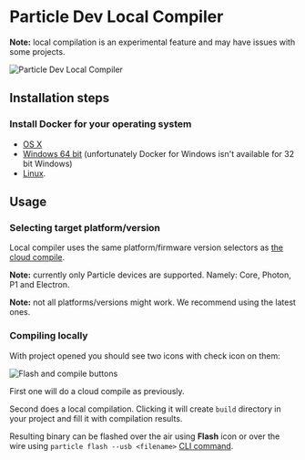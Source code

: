 # Particle Dev Local Compiler

**Note:** local compilation is an experimental feature and may have issues with some projects.

![Particle Dev Local Compiler](http://cl.ly/image/2q040i183M01/Screen%20Recording%202015-10-15%20at%2002.05%20PM.gif)

## Installation steps

### Install Docker for your operating system

* [OS X](https://docs.docker.com/docker-for-mac/install/)
* [Windows 64 bit](https://docs.docker.com/docker-for-windows/install/) (unfortunately Docker for Windows isn't available for 32 bit Windows)
* [Linux](https://docs.docker.com/engine/installation/).

## Usage

### Selecting target platform/version

Local compiler uses the same platform/firmware version selectors as [the cloud compile](https://docs.particle.io/guide/tools-and-features/dev/#targeting-different-platforms-and-firmware-versions).

**Note:** currently only Particle devices are supported. Namely: Core, Photon, P1 and Electron.

**Note:** not all platforms/versions might work. We recommend using the latest ones.

### Compiling locally

With project opened you should see two icons with check icon on them:

![Flash and compile buttons](http://cl.ly/image/0t3M1g2A3Y1u/dev-compile-locally.png)

First one will do a cloud compile as previously.

Second does a local compilation. Clicking it will create `build` directory in your project and fill it with compilation results.

Resulting binary can be flashed over the air using **Flash** icon or over the wire using `particle flash --usb <filename>` [CLI command](https://docs.particle.io/reference/cli/#particle-flash).
